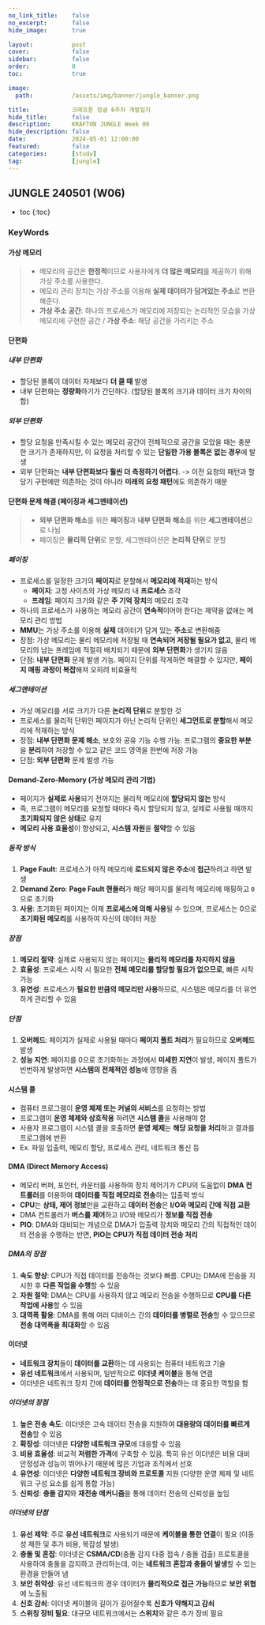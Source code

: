 ```yaml
---
no_link_title:    false
no_excerpt:       false
hide_image:       true

layout:           post
cover:            false
sidebar:          false
order:            0      
toc:              true

image:
  path:           /assets/img/banner/jungle_banner.png

title:            크래프톤 정글 6주차 개발일지
hide_title:       false
description:      KRAFTON JUNGLE Week 06
hide_description: false
date:             2024-05-01 12:00:00
featured:         false
categories:       [study]
tag:              [jungle]
---
```


## JUNGLE 240501 (W06)

* toc
{:toc}

### KeyWords
#### 가상 메모리
> - 메모리의 공간은 **한정적**이므로 사용자에게 **더 많은 메모리**를 제공하기 위해 가상 주소를 사용한다.
> - 메모리 관리 장치는 가상 주소를 이용해 **실제 데이터가 담겨있는 주소**로 변환해준다.
> - **가상 주소 공간**: 하나의 프로세스가 메모리에 저장되는 논리적인 모습을 가상 메모리에 구현한 공간 / **가상 주소**: 해당 공간을 가리키는 주소

#### 단편화
##### 내부 단편화
- 할당된 블록이 데이터 자체보다 **더 클 때** 발생
- 내부 단편화는 **정량화**하기가 간단하다. (할당된 블록의 크기과 데이터 크기 차이의 합)

##### 외부 단편화
- 할당 요청을 만족시킬 수 있는 메모리 공간이 전체적으로 공간을 모았을 때는 충분한 크기가 존재하지만, 이 요청을 처리할 수 있는 **단일한 가용 블록은 없는 경우**에 발생
- 외부 단편화는 **내부 단편화보다 훨씬 더 측정하기 어렵다**. -> 이전 요청의 패턴과 할당기 구현에만 의존하는 것이 아니라 **미래의 요청 패턴**에도 의존하기 때문

#### 단편화 문제 해결 (페이징과 세그멘테이션)
> - **외부 단편화 해소**를 위한 **페이징**과 **내부 단편화 해소**를 위한 **세그멘테이션**으로 나뉨
> - 페이징은 **물리적 단위**로 분할, 세그멘테이션은 **논리적 단위**로 분할

##### 페이징
- 프로세스를 일정한 크기의 **페이지**로 분할해서 **메모리에 적재**하는 방식
  - **페이지**: 고정 사이즈의 가상 메모리 내 **프로세스** 조각
  - **프레임**: 페이지 크기와 같은 **주 기억 장치**의 메모리 조각
- 하나의 프로세스가 사용하는 메모리 공간이 **연속적**이어야 한다는 제약을 없애는 메모리 관리 방법
- **MMU**는 가상 주소를 이용해 **실제** 데이터가 담겨 있는 **주소**로 변환해줌
- 장점: 가상 메모리는 물리 메모리에 저장될 때 **연속되어 저장될 필요가 없고**, 물리 메모리의 남는 프레임에 적절히 배치되기 때문에 **외부 단편화**가 생기지 않음
- 단점: **내부 단편화** 문제 발생 가능. 페이지 단위를 작게하면 해결할 수 있지만, **페이지 매핑 과정이 복잡**해져 오히려 비효율적

##### 세그멘테이션
- 가상 메모리를 서로 크기가 다른 **논리적 단위**로 분할한 것
- 프로세스를 물리적 단위인 페이지가 아닌 논리적 단위인 **세그먼트로 분할**해서 메모리에 적재하는 방식
- 장점: **내부 단편화 문제 해소**, 보호와 공유 기능 수행 가능. 프로그램의 **중요한 부분**을 **분리**하여 저장할 수 있고 같은 코드 영역을 한번에 저장 가능
- 단점: **외부 단편화** 문제 발생 가능

#### Demand-Zero-Memory (가상 메모리 관리 기법)
- 페이지가 **실제로 사용**되기 전까지는 물리적 메모리에 **할당되지 않는** 방식
- 즉, 프로그램이 메모리를 요청할 때마다 즉시 할당되지 않고, 실제로 사용될 때까지 **초기화되지 않은 상태**로 유지
- **메모리 사용 효율성**이 향상되고, **시스템 자원**을 **절약**할 수 있음

##### 동작 방식
1. **Page Fault**: 프로세스가 아직 메모리에 **로드되지 않은 주소**에 **접근**하려고 하면 발생
2. **Demand Zero**: **Page Fault 핸들러**가 해당 페이지를 물리적 메모리에 매핑하고 `0`으로 초기화
3. **사용**: 초기화된 페이지는 이제 **프로세스에 의해 사용**될 수 있으며, 프로세스는 0으로 **초기화된 메모리**를 사용하여 자신의 데이터 저장

##### 장점
1. **메모리 절약**: 실제로 사용되지 않는 페이지는 **물리적 메모리를 차지하지 않음**
2. **효율성**: 프로세스 시작 시 필요한 **전체 메모리를 할당할 필요가 없으므로**, 빠른 시작 가능
3. **유연성**: 프로세스가 **필요한 만큼의 메모리만 사용**하므로, 시스템은 메모리를 더 유연하게 관리할 수 있음

##### 단점
1. **오버헤드**: 페이지가 실제로 사용될 때마다 **페이지 폴트 처리**가 필요하므로 **오버헤드** 발생
2. **성능 지연**: 페이지를 0으로 초기화하는 과정에서 **미세한 지연**이 발생, 페이지 폴트가 빈번하게 발생하면 **시스템의 전체적인 성능**에 영향을 줌

#### 시스템 콜
- 컴퓨터 프로그램이 **운영 체제 또는 커널의 서비스**를 요청하는 방법
- 프로그램이 **운영 체제와 상호작용** 하려면 **시스템 콜**을 사용해야 함
- 사용자 프로그램이 시스템 콜을 호출하면 **운영 체제**는 **해당 요청을 처리**하고 결과를 프로그램에 반환
- Ex. 파일 입출력, 메모리 할당, 프로세스 관리, 네트워크 통신 등

#### DMA (Direct Memory Access)
- 메모리 버퍼, 포인터, 카운터를 사용하여 장치 제어기가 CPU의 도움없이 **DMA 컨트롤러**를 이용하여 **데이터를 직접 메모리로 전송**하는 입출력 방식
- **CPU**는 **상태, 제어 정보**만을 교환하고 **데이터 전송**은 **I/O와 메모리 간에 직접 교환**
- DMA 컨트롤러가 **버스를 제어**하고 I/O와 메모리가 **정보를 직접 전송**
- **PIO**: DMA와 대비되는 개념으로 DMA가 입출력 장치와 메모리 간의 직접적인 데이터 전송을 수행하는 반면, **PIO는 CPU가 직접 데이터 전송 처리**

##### DMA의 장점
1. **속도 향상**: CPU가 직접 데이터를 전송하는 것보다 빠름. CPU는 DMA에 전송을 지시한 후 **다른 작업을 수행**할 수 있음
2. **자원 절약**: DMA는 CPU를 사용하지 않고 메모리 전송을 수행하므로 **CPU를 다른 작업에 사용**할 수 있음
3. **대역폭 활용**: DMA를 통해 여러 디바이스 간의 **데이터를 병렬로 전송**할 수 있으므로 **전송 대역폭을 최대화**할 수 있음

#### 이더넷
- **네트워크 장치**들이 **데이터를 교환**하는 데 사용되는 컴퓨터 네트워크 기술
- **유선 네트워크**에서 사용되며, 일반적으로 **이더넷 케이블**을 통해 연결
- 이더넷은 네트워크 장치 간에 **데이터를 안정적으로 전송**하는 데 중요한 역할을 함

##### 이더넷의 장점
1. **높은 전송 속도**: 이더넷은 고속 데이터 전송을 지원하여 **대용량의 데이터를 빠르게 전송**할 수 있음
2. **확장성**: 이더넷은 **다양한 네트워크 규모**에 대응할 수 있음 
3. **비용 효율성**: 비교적 **저렴한 가격**에 구축할 수 있음. 특히 유선 이더넷은 비용 대비 안정성과 성능이 뛰어나기 때문에 많은 기업과 조직에서 선호
4. **유연성**: 이더넷은 **다양한 네트워크 장비와 프로토콜** 지원 (다양한 운영 체제 및 네트워크 구성 요소를 쉽게 통합 가능)
5. **신뢰성**: **충돌 감지**와 **재전송 메커니즘**을 통해 데이터 전송의 신뢰성을 높임

##### 이더넷의 단점
1. **유선 제약**: 주로 **유선 네트워크**로 사용되기 때문에 **케이블을 통한 연결**이 필요 (이동성 제한 및 추가 비용, 복잡성 발생)
2. **충돌 및 혼잡**: 이더넷은 **CSMA/CD**(충돌 감지 다중 접속 / 충돌 검출) 프로토콜을 사용하여 충돌을 감지하고 관리하는데, 이는 **네트워크 혼잡과 충돌이 발생**할 수 있는 환경을 만들어 냄
3. **보안 취약성**: 유선 네트워크의 경우 데이터가 **물리적으로 접근 가능**하므로 **보안 위협**에 노출됨
4. **신호 감쇠**: 이더넷 케이블의 길이가 길어질수록 **신호가 약해지고 감쇠**
5. **스위칭 장비 필요**: 대규모 네트워크에서는 **스위치**와 같은 추가 장비 필요